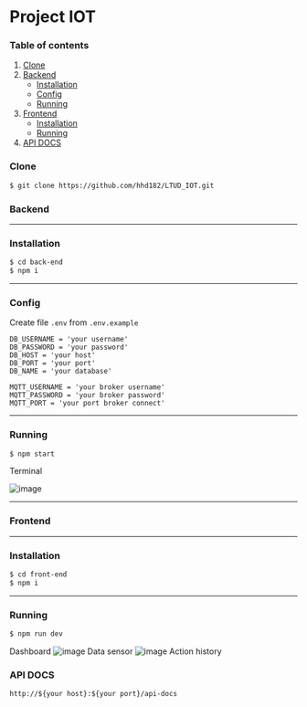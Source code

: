 # Project IOT
### Table of contents

1. [Clone](#clone)
2. [Backend](#backend)
    - [Installation](#installation)
    - [Config](#config)
    - [Running](#running)
3. [Frontend](#frontend)
    - [Installation](#installation-1)
    - [Running](#running-1)
4. [API DOCS](#api-docs)
### Clone

```bash
$ git clone https://github.com/hhd182/LTUD_IOT.git
```

### Backend

---
### Installation
```bash
$ cd back-end
$ npm i
```
---
### Config
Create file `.env` from `.env.example`
```
DB_USERNAME = 'your username'
DB_PASSWORD = 'your password'
DB_HOST = 'your host'
DB_PORT = 'your port'
DB_NAME = 'your database'

MQTT_USERNAME = 'your broker username'
MQTT_PASSWORD = 'your broker password'
MQTT_PORT = 'your port broker connect'
```

---
### Running
```bash
$ npm start
```
Terminal

![image](https://github.com/hhd182/LTUD_IOT/assets/82596802/6a6e53ad-983e-49cb-b594-cac56e31eeeb)

---
### Frontend

---
### Installation
```bash
$ cd front-end
$ npm i
```

---
### Running
```bash
$ npm run dev
```
Dashboard
![image](https://github.com/hhd182/LTUD_IOT/assets/82596802/335e4849-5497-4243-825b-7650094129e0)
Data sensor
![image](https://github.com/hhd182/LTUD_IOT/assets/82596802/288f2333-9947-409e-85c7-074b435e1bf2)
Action history

### API DOCS
```
http://${your host}:${your port}/api-docs
```
